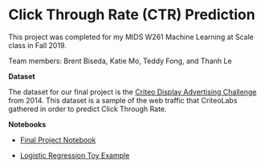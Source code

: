 # Click Through Rate (CTR) Prediction

This project was completed for my MIDS W261 Machine Learning at Scale class in Fall 2019.

Team members: Brent Biseda, Katie Mo, Teddy Fong, and Thanh Le

**Dataset**

The dataset for our final project is the [Criteo Display Advertising Challenge](https://www.kaggle.com/c/criteo-display-ad-challenge/overview) from 2014. This dataset is a sample of the web traffic that CriteoLabs gathered in order to predict Click Through Rate. 

**Notebooks**

- [Final Project Notebook](./W261_Final_Project_Notebook.ipynb)

- [Logistic Regression Toy Example](./Logistic_Regression.ipynb)
